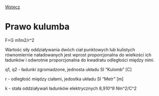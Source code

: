 [Wstecz](../fizyka.md)

# Prawo kulumba

F=G m1m2/r^2

Wartośc siły oddziaływania dwóch ciał punktowych lub kulistych równomiernie naładowanych jest wprost proporcjonalna do wielkości ich ładunków i odwrotnie proporcjonalna do kwadratu odległości między nimi.

q1, q2 - ładunki zgromadzone, jednosta układu SI “Kulomb” [C]

r - odległość między ciałami, jedostka układu SI “Metr” [m]

k - stała oddziaływań ładunków elektrycznych 8,9*10^9 N*m^2/C^2
